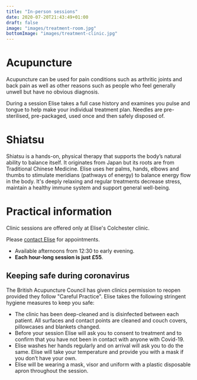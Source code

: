 ```yaml
---
title: "In-person sessions"
date: 2020-07-20T21:43:49+01:00
draft: false
image: "images/treatment-room.jpg"
bottomImage: "images/treatment-clinic.jpg"
---
```


# Acupuncture
Acupuncture can be used for pain conditions such as arthritic joints and back pain as well as other reasons such as people who feel generally unwell but have no obvious diagnosis.

During a session Elise takes a full case history and examines you pulse and tongue to help make your individual treatment plan. Needles are pre-sterilised, pre-packaged, used once and then safely disposed of.

# Shiatsu
Shiatsu is a hands-on, physical therapy that supports the body’s natural ability to balance itself. It originates from Japan but its roots are from Traditional Chinese Medicine. Elise uses her palms, hands, elbows and thumbs to stimulate meridians (pathways of energy) to balance energy flow in the body. It's deeply relaxing and regular treatments decrease stress, maintain a healthy immune system and support general well-being.

# Practical information

Clinic sessions are offered only at Elise's Colchester clinic.

Please [contact Elise](/contact) for appointments.
* Available afternoons from 12:30 to early evening.
* **Each hour-long session is just £55**.

## Keeping safe during coronavirus

The British Acupuncture Council has given clinics permission to reopen provided they follow "Careful Practice". Elise takes the following stringent hygiene measures to keep you safe:

* The clinic has been deep-cleaned and is disinfected between each patient. All surfaces and contact points are cleaned and couch covers, pillowcases and blankets changed.
* Before your session Elise will ask you to consent to treatment and to confirm that you have not been in contact with anyone with Covid-19.
* Elise washes her hands regularly and on arrival will ask you to do the same. Elise will take your temperature and provide you with a mask if you don’t have your own.
* Elise will be wearing a mask, visor and uniform with a plastic disposable apron throughout the session.

